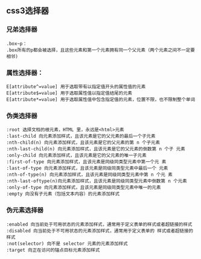 ## css3选择器

### 兄弟选择器
    .box~p： 
    .box所有的p都会被选择，且这些元素和第一个元素拥有同一个父元素（两个元素之间不一定要相邻)

### 属性选择器：
	E[attribute^=value] 用于选取带有以指定值开头的属性值的元素
	E[attribute$=value] 用于选取属性值以指定值结尾的元素
	E[attribute*=value] 用于选取属性值中包含指定值的元素，位置不限，也不限制整个单词

### 伪类选择器
	:root 选择文档的根元素，HTML 里，永远是<html>元素
	:last-child 向元素添加样式，且该元素是它的父元素的最后一个子元素
	:nth-child(n) 向元素添加样式，且该元素是它的父元素的第 n 个子元素
	:nth-last-child(n) 向元素添加样式，且该元素是它的父元素的倒数第 n 个子 元素
	:only-child 向元素添加样式，且该元素是它的父元素的唯一子元素
	:first-of-type 向元素添加样式，且该元素是同级同类型元素中第一个元 素
	:last-of-type 向元素添加样式，且该元素是同级同类型元素中最后一个 元素
	:nth-of-type(n) 向元素添加样式，且该元素是同级同类型元素中第 n 个元 素
	:nth-last-oftype(n)向元素添加样式，且该元素是同级同类型元素中倒数第 n 个元素
	:only-of-type 向元素添加样式，且该元素是同级同类型元素中唯一的元素
	:empty 向没有子元素（包括文本内容）的元素添加样式

### 伪元素选择器
	:enabled 向当前处于可用状态的元素添加样式，通常用于定义表单的样式或者超链接的样式
	:disabled 向当前处于不可用状态的元素添加样式，通常用于定义表单的 样式或者超链接的样式
	:not(selector) 向不是 selector 元素的元素添加样式
	:target 向正在访问的锚点目标元素添加样式